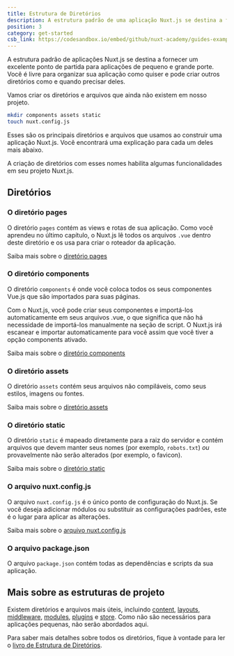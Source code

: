 ```yaml
---
title: Estrutura de Diretórios
description: A estrutura padrão de uma aplicação Nuxt.js se destina a fornecer um excelente ponto de partida para aplicações de pequeno e grande porte. Você é livre para organizar seu aplicativo como quiser e pode criar outros diretórios como e quando precisar deles.
position: 3
category: get-started
csb_link: https://codesandbox.io/embed/github/nuxt-academy/guides-examples/tree/master/01_get_started/03_directory_structure?fontsize=14&hidenavigation=1&theme=dark
---
```


A estrutura padrão de aplicações Nuxt.js se destina a fornecer um excelente ponto de partida para aplicações de pequeno e grande porte. Você é livre para organizar sua aplicação como quiser e pode criar outros diretórios como e quando precisar deles.

Vamos criar os diretórios e arquivos que ainda não existem em nosso projeto.

```bash
mkdir components assets static
touch nuxt.config.js
```

Esses são os principais diretórios e arquivos que usamos ao construir uma aplicação Nuxt.js. Você encontrará uma explicação para cada um deles mais abaixo.

<base-alert type="info">

A criação de diretórios com esses nomes habilita algumas funcionalidades em seu projeto Nuxt.js.

</base-alert>

## Diretórios

### O diretório pages

O diretório `pages` contém as views e rotas de sua aplicação. Como você aprendeu no último capítulo, o Nuxt.js lê todos os arquivos `.vue` dentro deste diretório e os usa para criar o roteador da aplicação.

<base-alert type="next">

Saiba mais sobre o [diretório pages](/guides/directory-structure/pages)

</base-alert>

### O diretório components

O diretório `components` é onde você coloca todos os seus componentes Vue.js que são importados para suas páginas.

Com o Nuxt.js, você pode criar seus componentes e importá-los automaticamente em seus arquivos .vue, o que significa que não há necessidade de importá-los manualmente na seção de script. O Nuxt.js irá escanear e importar automaticamente para você assim que você tiver a opção components ativado.

<base-alert type="next">

Saiba mais sobre o [diretório components](/guides/directory-structure/components)

</base-alert>

### O diretório assets

O diretório `assets` contém seus arquivos não compiláveis, como seus estilos, imagens ou fontes.

<base-alert type="next">

Saiba mais sobre o [diretório assets](/guides/directory-structure/assets)

</base-alert>

### O diretório static

O diretório `static` é mapeado diretamente para a raiz do servidor e contém arquivos que devem manter seus nomes (por exemplo, `robots.txt`) _ou_ provavelmente não serão alterados (por exemplo, o favicon).

<base-alert type="next">

Saiba mais sobre o [diretório static](/guides/directory-structure/static)

</base-alert>

### O arquivo nuxt.config.js

O arquivo `nuxt.config.js` é o único ponto de configuração do Nuxt.js. Se você deseja adicionar módulos ou substituir as configurações padrões, este é o lugar para aplicar as alterações.

<base-alert type="next">

Saiba mais sobre o [arquivo nuxt.config.js](/guides/directory-structure/nuxt-config)

</base-alert>

### O arquivo package.json

O arquivo `package.json` contém todas as dependências e scripts da sua aplicação.

<app-modal>
  <code-sandbox  :src="csb_link"></code-sandbox>
</app-modal>

## Mais sobre as estruturas de projeto

Existem diretórios e arquivos mais úteis, incluindo [content](/guides/directory-structure/content), [layouts](/guides/directory-structure/layouts), [middleware](/guides/directory-structure/middleware), [modules](/guides/directory-structure/modules), [plugins](/guides/directory-structure/plugins) e [store](/guides/directory-structure/store). Como não são necessários para aplicações pequenas, não serão abordados aqui.

<base-alert type="next">

Para saber mais detalhes sobre todos os diretórios, fique à vontade para ler o [livro de Estrutura de Diretórios](/guides/directory-structure/nuxt).

</base-alert>
